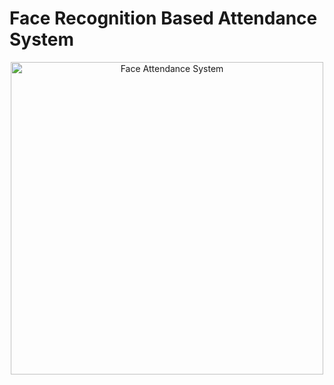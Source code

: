 # Face Recognition Based Attendance System

<p align="center"> <img src="https://your-image-link-here](https://drive.google.com/file/d/1aTmFuKQ6i32TzgcvDFRjSEJ1AFlLW5RO/view?usp=drive_link" alt="Face Attendance System" width="500"/> </p>
